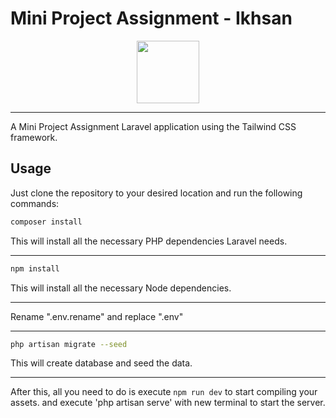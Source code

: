 # Mini Project Assignment - Ikhsan
<p align="center">
    <a href="https://tailwindcss.com/" target="_blank"><img width="100" src="https://upload.wikimedia.org/wikipedia/commons/9/9a/Laravel.svg"></a><br />
</p>

------
A Mini Project Assignment Laravel application using the Tailwind CSS framework.

## Usage

Just clone the repository to your desired location and run the following commands:

```bash
composer install
```
This will install all the necessary PHP dependencies Laravel needs.

------

```bash
npm install
```
This will install all the necessary Node dependencies.

-----

Rename ".env.rename" and replace ".env"

------

```bash
php artisan migrate --seed
```
This will create database and seed the data.

-----

After this, all you need to do is execute `npm run dev` to start compiling your assets. and execute 'php artisan serve' with new terminal to start the server.